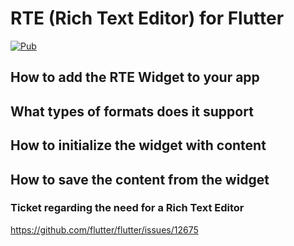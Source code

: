 # RTE (Rich Text Editor) for Flutter

[![Pub](https://img.shields.io/pub/v/rich_text_editor.svg)](https://pub.dev/packages/rich_text_editor)


## How to add the RTE Widget to your app


## What types of formats does it support


## How to initialize the widget with content


## How to save the content from the widget



### Ticket regarding the need for a Rich Text Editor
https://github.com/flutter/flutter/issues/12675
